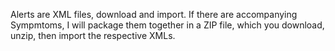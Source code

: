 Alerts are XML files, download and import.  If there are accompanying Sympmtoms, I will package them together in a ZIP file, which you download, unzip, then import the respective XMLs.
